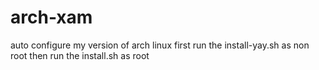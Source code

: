 # arch-xam
 auto configure my version of arch linux
first run the install-yay.sh as non root then run the install.sh as root
